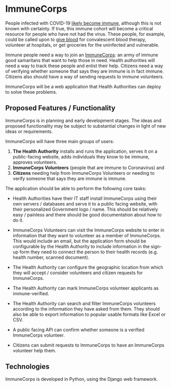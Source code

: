 # ImmuneCorps

People infected with COVID-19 [likely become immune](https://twitter.com/florian_krammer/status/1239036927535448069), although this is not known with certainty. If true, this immune cohort will become a critical resource for people who have not had the virus. These people, for example, could be called upon to [give blood](https://marginalrevolution.com/marginalrevolution/2020/03/convalescent-blood-therapy.html) for convalescent blood therapy, volunteer at hospitals, or get groceries for the uninfected and vulnerable. 

Immune people need a way to join an [ImmuneCorps](https://twitter.com/naval/status/1238610618770313216): an army of immune good samaritans that want to help those in need. Health authorities will need a way to track these people and enlist their help. Citizens need a way of verifying whether someone that says they are immune is in fact immune. Citizens also should have a way of sending requests to immune volunteers.

ImmuneCorps will be a web application that Health Authorities can deploy to solve these problems. 

## Proposed Features / Functionality

ImmuneCorps is in planning and early development stages. The ideas and proposed functionality may be subject to substantial changes in light of new ideas or requirements. 

ImmuneCorps will have three main groups of users: 

1) **The Health Authority** installs and runs the application, serves it on a public-facing website, adds individuals they know to be immune, approves volunteers. 
2) **ImmuneCorps Volunteers** (people that are immune to Coronavirus) and 
3) **Citizens** needing help from ImmuneCorps Volunteers or needing to verify someone that says they are immune is immune. 

The application should be able to perform the following core tasks:

-  Health Authorities have their IT staff install ImmuneCorps using their own servers / databases and serve it to a public facing website, with their personalized Government logo / name. This should be relatively easy / painless and there should be good documentation about how to do it. 

-  ImmuneCorps Volunteers can visit the ImmuneCorps website to enter in information that they want to volunteer as a member of ImmuneCorps. This would include an email, but the application form should be configurable by the Health Authority to include information in the sign-up form they need to connect the person to their health records (e.g. health number, scanned document). 

-  The Health Authority can configure the geographic location from which they will accept / consider volunteers and citizen requests for ImmuneCorps. 

-  The Health Authority can mark ImmuneCorps volunteer applicants as immune-verified. 

-  The Health Authority can search and filter ImmuneCorps volunteers according to the information they have asked from them. They should also be able to export information to popular usable formats like Excel or CSV.

-  A public facing API can confirm whether someone is a verified ImmuneCorps volunteer. 

-  Citizens can submit requests to ImmuneCorps to have an ImmuneCorps volunteer help them. 

## Technologies

ImmuneCorps is developed in Python, using the Django web framework. 

